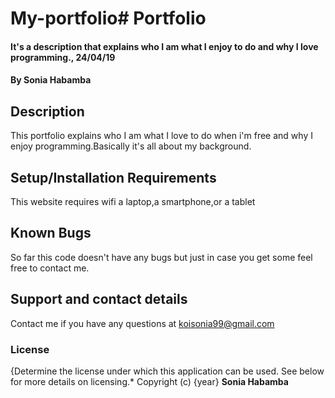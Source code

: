 # My-portfolio# Portfolio
#### It's a description that explains who I am what I enjoy to do and why I love programming., 24/04/19
#### By **Sonia Habamba**
## Description
This portfolio explains who I am what I love to do when i'm free and why I enjoy programming.Basically it's all about my background. 
## Setup/Installation Requirements
This website requires wifi a laptop,a smartphone,or a tablet
## Known Bugs
So far this code doesn't have any bugs but just in case you get some feel free to contact me.
## Support and contact details
Contact me if you have any questions at koisonia99@gmail.com
### License
{Determine the license under which this application can be used.  See below for more details on licensing.*
Copyright (c) {year} **Sonia Habamba**
  
